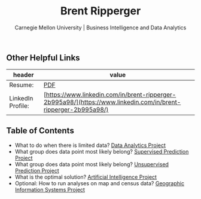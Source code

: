<h1 align="center">Brent Ripperger</h1>
<p align="center">Carnegie Mellon University | Business Intelligence and Data Analytics</p>
<br>

## Other Helpful Links

|header             |value                                                |
|-------------------|-----------------------------------------------------|
|Resume:            |[PDF](https://bmripper.github.io/General_Resume_2022_09.pdf)|
|LinkedIn Profile:  |[https://www.linkedin.com/in/brent-ripperger-2b995a98/](https://www.linkedin.com/in/brent-ripperger-2b995a98/)|


## Table of Contents

- What to do when there is limited data? [Data Analytics Project](https://bmripper.github.io/aba_project.html)
- What group does data point most likely belong? [Supervised Prediction Project](https://bmripper.github.io/classy_project_super.html)
- What group does data point most likely belong? [Unsupervised Prediction Project](https://bmripper.github.io/classy_project_unsuper.html)
- What is the optimal solution? [Artificial Intelligence Project](https://bmripper.github.io/ai_project.html)
- Optional: How to run analyses on map and census data? [Geographic Information Systems Project](https://bmripper.github.io/gis_project.html)
